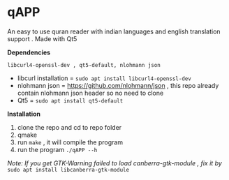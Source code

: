 # qAPP

An easy to use quran reader with indian languages and english translation support . Made with Qt5

**Dependencies**

`libcurl4-openssl-dev , qt5-default, nlohmann json`
* libcurl installation = `sudo apt install libcurl4-openssl-dev`
* nlohmann json = https://github.com/nlohmann/json , this repo already contain nlohmann json header so no need to clone
* Qt5 = `sudo apt install qt5-default`

**Installation**

1. clone the repo and cd to repo folder
2. qmake
3. run `make` , it will compile the program
4. run the program `./qAPP --h`

*Note: If you get GTK-Warning failed to load canberra-gtk-module , fix it by*
`sudo apt install libcanberra-gtk-module`
